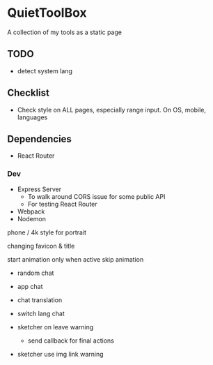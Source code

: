 # QuietToolBox
A collection of my tools as a static page

## TODO
- detect system lang

## Checklist
- Check style on ALL pages, especially range input. On OS, mobile, languages

## Dependencies
- React Router
### Dev
- Express Server
  - To walk around CORS issue for some public API
  - For testing React Router
- Webpack
- Nodemon




phone / 4k style for portrait

changing favicon & title

start animation only when active
skip animation

- random chat
- app chat
- chat translation
- switch lang chat

- sketcher on leave warning
  - send callback for final actions
- sketcher use img link warning